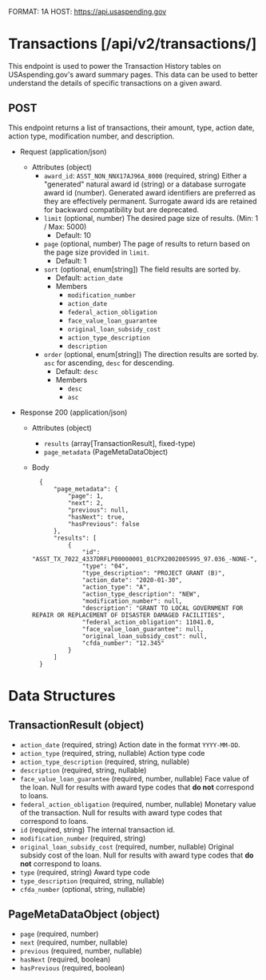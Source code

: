 FORMAT: 1A
HOST: https://api.usaspending.gov

# Transactions [/api/v2/transactions/]

This endpoint is used to power the Transaction History tables on USAspending.gov's award summary pages. This data can be used to better understand the details of specific transactions on a given award.

## POST

This endpoint returns a list of transactions, their amount, type, action date, action type, modification number, and description.

+ Request (application/json)
    + Attributes (object)
        + `award_id`: `ASST_NON_NNX17AJ96A_8000` (required, string)
            Either a "generated" natural award id (string) or a database surrogate award id (number).  Generated award identifiers are preferred as they are effectively permanent.  Surrogate award ids are retained for backward compatibility but are deprecated.
        + `limit` (optional, number)
            The desired page size of results. (Min: 1 / Max: 5000)
            + Default: 10
        + `page` (optional, number)
            The page of results to return based on the page size provided in `limit`.
            + Default: 1
        + `sort` (optional, enum[string])
            The field results are sorted by.
            + Default: `action_date`
            + Members
                + `modification_number`
                + `action_date`
                + `federal_action_obligation`
                + `face_value_loan_guarantee`
                + `original_loan_subsidy_cost`
                + `action_type_description`
                + `description`
        + `order` (optional, enum[string])
            The direction results are sorted by. `asc` for ascending, `desc` for descending.
            + Default: `desc`
            + Members
                + `desc`
                + `asc`

+ Response 200 (application/json)
    + Attributes (object)
        + `results` (array[TransactionResult], fixed-type)
        + `page_metadata` (PageMetaDataObject)

    + Body

            {
                "page_metadata": {
                    "page": 1,
                    "next": 2,
                    "previous": null,
                    "hasNext": true,
                    "hasPrevious": false
                },
                "results": [
                    {
                        "id": "ASST_TX_7022_4337DRFLP00000001_01CPX2002005995_97.036_-NONE-",
                        "type": "04",
                        "type_description": "PROJECT GRANT (B)",
                        "action_date": "2020-01-30",
                        "action_type": "A",
                        "action_type_description": "NEW",
                        "modification_number": null,
                        "description": "GRANT TO LOCAL GOVERNMENT FOR REPAIR OR REPLACEMENT OF DISASTER DAMAGED FACILITIES",
                        "federal_action_obligation": 11041.0,
                        "face_value_loan_guarantee": null,
                        "original_loan_subsidy_cost": null,
                        "cfda_number": "12.345"
                    }
                ]
            }

# Data Structures

## TransactionResult (object)
+ `action_date` (required, string)
    Action date in the format `YYYY-MM-DD`.
+ `action_type` (required, string, nullable)
    Action type code
+ `action_type_description` (required, string, nullable)
+ `description` (required, string, nullable)
+ `face_value_loan_guarantee` (required, number, nullable)
    Face value of the loan. Null for results with award type codes that **do not** correspond to loans.
+ `federal_action_obligation` (required, number, nullable)
    Monetary value of the transaction. Null for results with award type codes that correspond to loans.
+ `id` (required, string)
    The internal transaction id.
+ `modification_number` (required, string)
+ `original_loan_subsidy_cost` (required, number, nullable)
    Original subsidy cost of the loan. Null for results with award type codes that **do not** correspond to loans.
+ `type` (required, string)
    Award type code
+ `type_description` (required, string, nullable)
+ `cfda_number` (optional, string, nullable)

## PageMetaDataObject (object)
+ `page` (required, number)
+ `next` (required, number, nullable)
+ `previous` (required, number, nullable)
+ `hasNext` (required, boolean)
+ `hasPrevious` (required, boolean)
